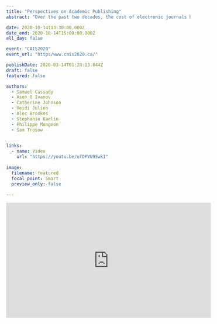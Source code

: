 ```yaml
---
title: "Perspectives on Academic Publishing"
abstract: "Over the past two decades, the cost of electronic journals has continually grown to the point that many academic libraries today find it financially unsustainable. This has made it necessary for librarians to begin cancelling major journal subscription packages, known colloquially as big deal packages. The cancellation of big deal packages is complex, and at present, poorly understood practice revolving around the analysis of a range of quantitative and qualitative data. Moreover, it also has a distinct micro-political dimension as it involves reconciling the, at times, conflicting interests of faculty, students, librarians, and publishers. This panel seeks to initiate a dialogue between a diverse group of stakeholders with interests in this issue. It is expected that this dialogue will increase awareness of the complexity involved in managing the size, scope, and cost of big deal subscription packages and will give voice to multiple perspectives on the issue. As such, it is hoped that the panel will contribute to finding common ground from which we can collectively begin thinking about how the symbiotic relationship between academic libraries and publishers can be reinvented."

date: 2020-10-14T13:30:00.000Z
date_end: 2020-10-14T15:00:00.000Z
all_day: false

event: "CAIS2020"
event_url: "https/www.cais2020.ca/"

publishDate: 2020-03-14T01:28:13.844Z
draft: false
featured: false

authors:
  - Samuel Cassady
  - Asen O Ivanov
  - Catherine Johnson
  - Heidi Julien
  - Alec Brookes
  - Stephanie Kaelin
  - Philippe Mongeon
  - Sam Trosow
  

links:
  - name: Video
    url: "https://youtu.be/ufDPVU9SwkI"
  
image:
  filename: featured
  focal_point: Smart
  preview_only: false
  
---
```


<iframe width="560" height="315" src="https://www.youtube.com/embed/ufDPVU9SwkI" frameborder="0" allow="accelerometer; autoplay; clipboard-write; encrypted-media; gyroscope; picture-in-picture" allowfullscreen></iframe>
